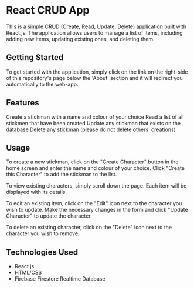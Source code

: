 # React CRUD App

This is a simple CRUD (Create, Read, Update, Delete) application built with React.js. The application allows users to manage a list of items, including adding new items, updating existing ones, and deleting them.

## Getting Started

To get started with the application, simply click on the link on the right-side of this repository's page below the 'About' section and it will redirect you automatically to the web-app.

## Features

Create a stickman with a name and colour of your choice
Read a list of all stickmen that have been created
Update any stickman that exists on the database
Delete any stickman (please do not delete others' creations)

## Usage
To create a new stickman, click on the "Create Character" button in the home screen and enter the name and colour of your choice. Click "Create this Character" to add the stickman to the list.

To view existing characters, simply scroll down the page. Each item will be displayed with its details.

To edit an existing item, click on the "Edit" icon next to the character you wish to update. Make the necessary changes in the form and click "Update Character" to update the character.

To delete an existing character, click on the "Delete" icon next to the character you wish to remove.

## Technologies Used
* React.js
* HTML/CSS
* Firebase Firestore Realtime Database
